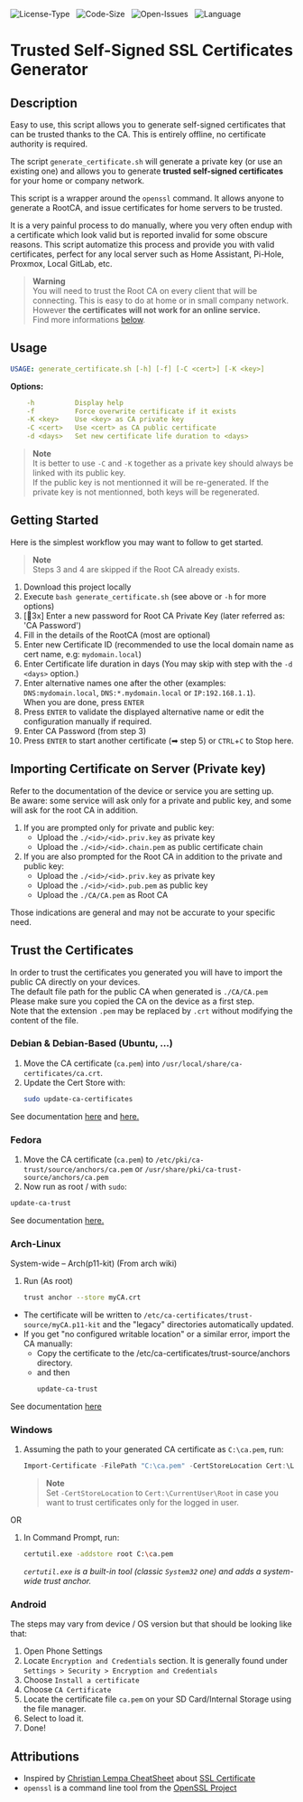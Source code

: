 ![License-Type](https://shields.io/github/license/vinalti/Home-Certificate-Generator) &nbsp;
![Code-Size](https://shields.io/github/languages/code-size/vinalti/Home-Certificate-Generator) &nbsp;
![Open-Issues](https://shields.io/github/issues-raw/vinalti/Home-Certificate-Generator) &nbsp;
![Language](https://img.shields.io/badge/Language-Bash-blue) &nbsp;
<!-- ![Downloads](https://shields.io/github/downloads/vinalti/Home-Certificate-Generator/total) -->
# Trusted Self-Signed SSL Certificates Generator
## Description
Easy to use, this script allows you to generate self-signed certificates that can be trusted 
thanks to the CA. This is entirely offline, no certificate authority is required.

The script `generate_certificate.sh` will generate a private key (or use an existing one) and
allows you to generate **trusted self-signed certificates** for your home or company network.

This script is a wrapper around the `openssl` command.
It allows anyone to generate a RootCA, and issue certificates for home
servers to be trusted.

It is a very painful process to do manually, where you very often endup with a certificate
which look valid but is reported invalid for some obscure reasons. This script automatize
this process and provide you with valid certificates, perfect for any local server such as
Home Assistant, Pi-Hole, Proxmox, Local GitLab, etc.

> **Warning**  
> You will need to trust the Root CA on every client that will be connecting.  This is easy
> to do at home or in small company network. However **the certificates will not work for an
> online service.**  
> Find more informations [below](#trust-the-certificates).

## Usage

```yaml
USAGE: generate_certificate.sh [-h] [-f] [-C <cert>] [-K <key>]
```
**Options:**
```yaml
    -h          Display help
    -f          Force overwrite certificate if it exists
    -K <key>    Use <key> as CA private key 
    -C <cert>   Use <cert> as CA public certificate
    -d <days>   Set new certificate life duration to <days>
  ```

> **Note**  
> It is better to use `-C` and `-K` together as a private key should always be linked with its public key.  
> If the public key is not mentionned it will be re-generated. If the private key is not mentionned, both keys will be regenerated.

## Getting Started
Here is the simplest workflow you may want to follow to get started.

> **Note**  
> Steps 3 and 4 are skipped if the Root CA already exists.

  1. Download this project locally
  2. Execute `bash generate_certificate.sh` (see above or `-h` for more options)  
  3. [🔄3x] Enter a new password for Root CA Private Key (later referred as: 'CA Password')  
  4. Fill in the details of the RootCA (most are optional)  
  5. Enter new Certificate ID (recommended to use the local domain name as cert name, e.g: `mydomain.local`)  
  6. Enter Certificate life duration in days (You may skip with step with the `-d <days>` option.)  
  7. Enter alternative names one after the other (examples: `DNS:mydomain.local`, `DNS:*.mydomain.local` or `IP:192.168.1.1`).  
     When you are done, press `ENTER`  
  8. Press `ENTER` to validate the displayed alternative name or edit the configuration manually if required.
  9. Enter CA Password (from step 3)  
  10. Press `ENTER` to start another certificate (➡ step 5) or `CTRL`+`C` to Stop here.  

## Importing Certificate on Server (Private key)
Refer to the documentation of the device or service you are setting up.  
Be aware: some service will ask only for a private and public key, and some will ask for the root CA in addition.
  1. If you are prompted only for private and public key:
     - Upload the `./<id>/<id>.priv.key` as private key
     - Upload the `./<id>/<id>.chain.pem` as public certificate chain
  2. If you are also prompted for the Root CA in addition to the private and public key:
     - Upload the `./<id>/<id>.priv.key` as private key
     - Upload the `./<id>/<id>.pub.pem` as public key
     - Upload the `./CA/CA.pem` as Root CA

Those indications are general and may not be accurate to your specific need.

## Trust the Certificates
In order to trust the certificates you generated you will have to import the public CA directly on your devices.  
The default file path for the public CA when generated is `./CA/CA.pem`  
Please make sure you copied the CA on the device as a first step.  
Note that the extension `.pem` may be replaced by `.crt` without modifying the content of the file.

### Debian & Debian-Based (Ubuntu, ...)
1. Move the CA certificate (`ca.pem`) into `/usr/local/share/ca-certificates/ca.crt`.
2. Update the Cert Store with:
    ```bash
    sudo update-ca-certificates
    ```
See documentation [here](https://wiki.debian.org/Self-Signed_Certificate) and [here.](https://manpages.debian.org/buster/ca-certificates/update-ca-certificates.8.en.html)

### Fedora
1. Move the CA certificate (`ca.pem`) to `/etc/pki/ca-trust/source/anchors/ca.pem` or `/usr/share/pki/ca-trust-source/anchors/ca.pem`
2. Now run as root / with `sudo`:
```bash
update-ca-trust
```
See documentation [here.](https://docs.fedoraproject.org/en-US/quick-docs/using-shared-system-certificates/)

### Arch-Linux
System-wide – Arch(p11-kit)
(From arch wiki)
1. Run (As root)
    ```bash
    trust anchor --store myCA.crt
    ```
- The certificate will be written to `/etc/ca-certificates/trust-source/myCA.p11-kit` and the "legacy" directories automatically updated.
- If you get "no configured writable location" or a similar error, import the CA manually:
    - Copy the certificate to the /etc/ca-certificates/trust-source/anchors directory.
    - and then
        ```bash 
        update-ca-trust
        ```
See documentation [here](https://wiki.archlinux.org/title/User:Grawity/Adding_a_trusted_CA_certificate)

### Windows

1. Assuming the path to your generated CA certificate as `C:\ca.pem`, run:
    ```powershell
    Import-Certificate -FilePath "C:\ca.pem" -CertStoreLocation Cert:\LocalMachine\Root
    ```
    > **Note**  
    > Set `-CertStoreLocation` to `Cert:\CurrentUser\Root` in case you want to trust certificates only for the logged in user.

OR

1. In Command Prompt, run:
    ```sh
    certutil.exe -addstore root C:\ca.pem
    ```
    _`certutil.exe` is a built-in tool (classic `System32` one) and adds a system-wide trust anchor._

### Android

The steps may vary from device / OS version but that should be looking like that:
1. Open Phone Settings
2. Locate `Encryption and Credentials` section. It is generally found under `Settings > Security > Encryption and Credentials`
3. Choose `Install a certificate`
4. Choose `CA Certificate`
5. Locate the certificate file `ca.pem` on your SD Card/Internal Storage using the file manager.
6. Select to load it.
7. Done!

## Attributions
 - Inspired by [Christian Lempa CheatSheet](https://github.com/ChristianLempa/cheat-sheets) about [SSL Certificate](https://github.com/ChristianLempa/cheat-sheets/blob/main/misc/ssl-certs.md)
 - `openssl` is a command line tool from the [OpenSSL Project](https://github.com/openssl/openssl)
